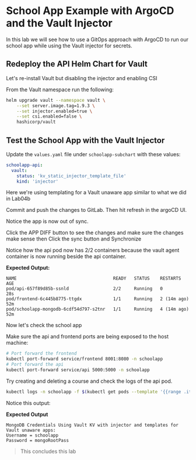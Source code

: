 # School App Example with ArgoCD and the Vault Injector

In this lab we will see how to use a GitOps approach with ArgoCD to run our school app while using the Vault injector for secrets.

## Redeploy the API Helm Chart for Vault

Let's re-install Vault but disabling the injector and enabling CSI

From the Vault namespace run the following:

```bash
helm upgrade vault --namespace vault \
    --set server.image.tag=1.9.3 \
    --set injector.enabled=true \
    --set csi.enabled=false \
    hashicorp/vault
```

## Test the School App with the Vault Injector

Update the `values.yaml` file under `schoolapp-subchart` with these values:

```yaml
schoolapp-api:
  vault:
    status: 'kv_static_injector_template_file'
    kind: 'injector'
```

Here we're using templating for a Vault unaware app similar to what we did in Lab04b 

Commit and push the changes to GitLab. Then hit refresh in the argoCD UI.

Notice the app is now out of sync.

Click the APP DIFF button to see the changes and make sure the changes make sense then Click the sync button and Synchronize

Notice how the api pod now has 2/2 containers because the vault agent container is now running beside the api container.

**Expected Output:**

```
NAME                                     READY   STATUS    RESTARTS      AGE
pod/api-657f89d85b-ssnld                 2/2     Running   0             28s
pod/frontend-6c445b8775-ttgdx            1/1     Running   2 (14m ago)   52m
pod/schoolapp-mongodb-6cdf54d797-s2tnr   1/1     Running   4 (14m ago)   52m
```

Now let's check the school app

Make sure the api and frontend ports are being exposed to the host machine:

```bash
# Port forward the frontend
kubectl port-forward service/frontend 8001:8080 -n schoolapp
# Port forward the api
kubectl port-forward service/api 5000:5000 -n schoolapp
```

Try creating and deleting a course and check the logs of the api pod.

```bash
kubectl logs -n schoolapp -f $(kubectl get pods --template '{{range .items}}{{.metadata.name}}{{end}}' --selector=app=api) -c api
```

Notice this output:

**Expected Output**
```
MongoDB Credentials Using Vault KV with injector and templates for Vault unaware apps: 
Username = schoolapp
Password = mongoRootPass
```

> This concludes this lab